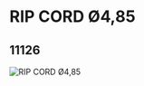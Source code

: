 # RIP CORD Ø4,85
## 11126
![RIP CORD Ø4,85](https://lc-www-live-s.legocdn.com/media/bricks/5/2/6028415.jpg)